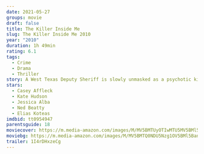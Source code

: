 ```yaml
---
date: 2021-05-27
groups: movie
draft: false
title: The Killer Inside Me
slug: The Killer Inside Me 2010
year: "2010"
duration: 1h 49min
rating: 6.1
tags:
  - Crime
  - Drama
  - Thriller
story: A West Texas Deputy Sheriff is slowly unmasked as a psychotic killer.
stars:
  - Casey Affleck
  - Kate Hudson
  - Jessica Alba
  - Ned Beatty
  - Elias Koteas
imdbid: tt0954947
parentsguide: 18
moviecover: https://m.media-amazon.com/images/M/MV5BMTUyOTIwMTU5MV5BMl5BanBnXkFtZTcwNDY5NjA1Mw@@._V1_FMjpg_UY720_.jpg
moviebg: https://m.media-amazon.com/images/M/MV5BMTQ0NDU5Nzg1OV5BMl5BanBnXkFtZTcwNzk4MTAxMw@@._V1_FMjpg_UX1280_.jpg
trailer: 1I4rDHxzeCg
---
```


